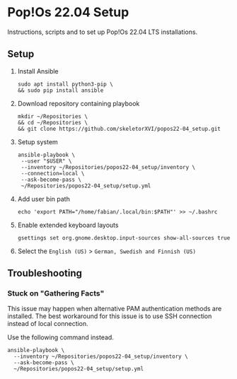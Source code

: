 # Pop!Os 22.04 Setup

Instructions, scripts and to set up Pop!Os 22.04 LTS installations.

## Setup

1. Install Ansible
   ```shell
   sudo apt install python3-pip \
   && sudo pip install ansible
   ```
2. Download repository containing playbook
   ```shell
   mkdir ~/Repositories \
   && cd ~/Repositories \
   && git clone https://github.com/skeletorXVI/popos22-04_setup.git
   ```
3. Setup system
   ```shell
   ansible-playbook \
    --user "$USER" \
    --inventory ~/Repositories/popos22-04_setup/inventory \
    --connection=local \
    --ask-become-pass \
    ~/Repositories/popos22-04_setup/setup.yml
   ```
4. Add user bin path
   ```shell
   echo 'export PATH="/home/fabian/.local/bin:$PATH"' >> ~/.bashrc
   ```
5. Enable extended keyboard layouts
   ```shell
   gsettings set org.gnome.desktop.input-sources show-all-sources true
   ```
6. Select the `English (US)` > `German, Swedish and Finnish (US)`

## Troubleshooting

### Stuck on "Gathering Facts"

This issue may happen when alternative PAM authentication methods are installed.
The best workaround for this issue is to use SSH connection instead of local connection.

Use the following command instead.

```shell
ansible-playbook \
  --inventory ~/Repositories/popos22-04_setup/inventory \
  --ask-become-pass \
  ~/Repositories/popos22-04_setup/setup.yml
```
